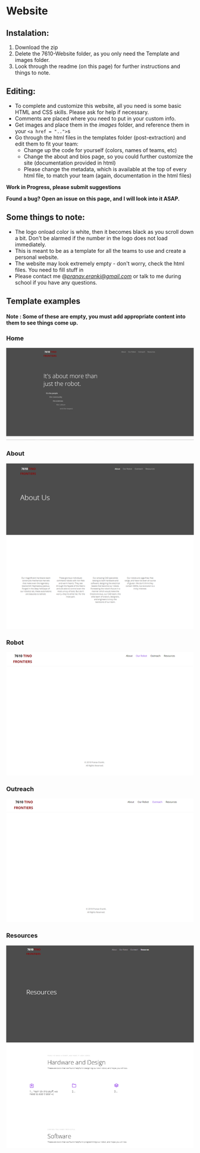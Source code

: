 # Website

## Instalation:
1. Download the zip
2. Delete the 7610-Website folder, as you only need the Template and images folder.
3. Look through the readme (on this page) for further instructions and things to note.

## Editing:
* To complete and customize this website, all you need is some basic HTML and CSS skills. Please ask for help if necessary.
* Comments are placed where you need to put in your custom info.
* Get images and place them in the *images* folder, and reference them in your `<a href = "..">`s
* Go through the html files in the templates folder (post-extraction) and edit them to fit your team:
  - Change up the code for yourself (colors, names of teams, etc)
  - Change the about and bios page, so you could further customize the site (documentation provided in html)
  - Please change the metadata, which is available at the top of every html file, to match your team (again, documentation in the html files)

__Work in Progress, please submit suggestions__

__Found a bug? Open an issue on this page, and I will look into it ASAP.__

## Some things to note:
* The logo onload color is white, then it becomes black as you scroll down a bit. Don't be alarmed if the number in the logo does not load immediately.
* This is meant to be as a template for all the teams to use and create a personal website.
* The website may look extremely empty - don't worry, check the html files. You need to fill stuff in
* Please contact me @*pranav.eranki@gmail.com* or talk to me during school if you have any questions.

## Template examples
#### Note : Some of these are empty, you must add appropriate content into them to see things come up.

### Home

![](images/template_home_page_example.PNG)

### About

![](images/template_about_page_example.PNG)

### Robot

![](images/template_robot_page_example.PNG)

### Outreach

![](images/template_outreach_page_example.PNG)

### Resources

![](images/template_resources_page_example.PNG)
